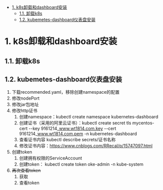 
<!-- TOC -->

- [1. k8s卸载和dashboard安装](#1-k8s卸载和dashboard安装)
    - [1.1. 卸载k8s](#11-卸载k8s)
    - [1.2. kubemetes-dashboard仪表盘安装](#12-kubemetes-dashboard仪表盘安装)

<!-- /TOC -->


# 1. k8s卸载和dashboard安装  

## 1.1. 卸载k8s

<!-- 
https://blog.csdn.net/weixin_47752736/article/details/124855784
-->


## 1.2. kubemetes-dashboard仪表盘安装

<!-- 
安装
k8s入门：kubernetes-dashboard 安装
https://blog.csdn.net/qq_41538097/article/details/125561769

*** 配置用户
http://www.manongjc.com/detail/62-twpjlhgearkhued.html
https://www.soulchild.cn/post/2945


Dashboard 认证 - 配置登录权限
https://blog.csdn.net/qq_41619571/article/details/127217339

查看用户列表
https://blog.csdn.net/weixin_42350212/article/details/125460396

-->


<!-- 

k8s 给dashboard配置自定义证书
https://www.cnblogs.com/RRecal/p/15747097.html

kubernetes dashboard 2.x 配置https证书
https://blog.csdn.net/weixin_35306450/article/details/112805986

kubernetes学习笔记之十一：kubernetes dashboard认证及分级授权
https://www.cnblogs.com/panwenbin-logs/p/10052554.html
https://www.sklinux.com/posts/devops/k8s%E9%9D%A2%E6%9D%BFhttps%E4%BF%AE%E7%90%86/

-->


1. 下载recommended.yaml，移除创建namespace的配置  
2. 修改nodePort
3. 修改jar包地址
4. 修改http证书  
    1. 创建namespace：kubectl create namespace kubernetes-dashboard
	2. 创建证书（采用的阿里云证书）：kubectl create secret tls mycentos-cert --key 9161214_www.wt1814.com.key --cert 9161214_www.wt1814.com.pem -n kubernetes-dashboard 
    3. 查看证书内容  kubectl describe secrets/证书名称  
    4. 修改证书内容：https://www.cnblogs.com/RRecal/p/15747097.html
5. 创建token
    1. 创建拥有权限的ServiceAccount 
    2. 创建token： kubectl create token oke-admin -n kube-system
6. ~~再次查看token~~
    1. 获取
    2. 查看token  





